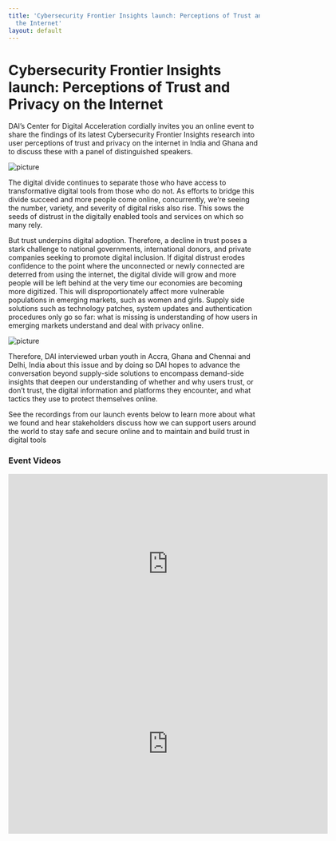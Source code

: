 ```yaml
---
title: 'Cybersecurity Frontier Insights launch: Perceptions of Trust and Privacy on
  the Internet'
layout: default
---
```


# Cybersecurity Frontier Insights launch: Perceptions of Trust and Privacy on the Internet

DAI’s Center for Digital Acceleration cordially invites you an online event to share the findings of its latest Cybersecurity Frontier Insights research into user perceptions of trust and privacy on the internet in India and Ghana and to discuss these with a panel of distinguished speakers. 

![picture](/uploads/insights-pic-1.jpg)

The digital divide continues to separate those who have access to transformative digital tools from those who do not. As efforts to bridge this divide succeed and more people come online, concurrently, we’re seeing the number, variety, and severity of digital risks also rise. This sows the seeds of distrust in the digitally enabled tools and services on which so many rely. 

But trust underpins digital adoption.  Therefore, a decline in trust poses a stark challenge to national governments, international donors, and private companies seeking to promote digital inclusion. If digital distrust erodes confidence to the point where the unconnected or newly connected are deterred from using the internet, the digital divide will grow and more people will be left behind at the very time our economies are becoming more digitized. This will disproportionately affect more vulnerable populations in emerging markets, such as women and girls. Supply side solutions such as technology patches, system updates and authentication procedures only go so far: what is missing is understanding of how users in emerging markets understand and deal with privacy online.

![picture](/uploads/insights-pic-2.jpg)

Therefore, DAI interviewed urban youth in Accra, Ghana and Chennai and Delhi, India about this issue and by doing so DAI hopes to advance the conversation beyond supply-side solutions to encompass demand-side insights that deepen our understanding of whether and why users trust, or don’t trust, the digital information and platforms they encounter, and what tactics they use to protect themselves online. 

See the recordings from our launch events below to learn more about what we found and hear  stakeholders discuss how we can support users around the world to stay safe and secure online and to maintain and build trust in digital tools

### Event Videos

<iframe src="https://player.vimeo.com/video/470421424" width="640" height="360" frameborder="0" allow="autoplay; fullscreen" allowfullscreen></iframe>


<iframe src="https://player.vimeo.com/video/471066195" width="640" height="360" frameborder="0" allow="autoplay; fullscreen" allowfullscreen></iframe>